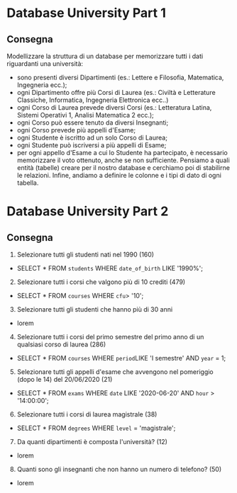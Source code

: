 # Database University Part 1

## Consegna

Modellizzare la struttura di un database per memorizzare tutti i dati riguardanti una università:

- sono presenti diversi Dipartimenti (es.: Lettere e Filosofia, Matematica, Ingegneria ecc.);
- ogni Dipartimento offre più Corsi di Laurea (es.: Civiltà e Letterature Classiche, Informatica, Ingegneria Elettronica ecc..)
- ogni Corso di Laurea prevede diversi Corsi (es.: Letteratura Latina, Sistemi Operativi 1, Analisi Matematica 2 ecc.);
- ogni Corso può essere tenuto da diversi Insegnanti;
- ogni Corso prevede più appelli d'Esame;
- ogni Studente è iscritto ad un solo Corso di Laurea;
- ogni Studente può iscriversi a più appelli di Esame;
- per ogni appello d'Esame a cui lo Studente ha partecipato, è necessario memorizzare il voto ottenuto, anche se non sufficiente.
  Pensiamo a quali entità (tabelle) creare per il nostro database e cerchiamo poi di stabilirne le relazioni. Infine, andiamo a definire le colonne e i tipi di dato di ogni tabella.

# Database University Part 2

## Consegna

1. Selezionare tutti gli studenti nati nel 1990 (160)

- SELECT \* FROM `students` WHERE `date_of_birth` LIKE '1990%';

2. Selezionare tutti i corsi che valgono più di 10 crediti (479)

- SELECT \* FROM `courses` WHERE `cfu`> '10';

3. Selezionare tutti gli studenti che hanno più di 30 anni

- lorem

4. Selezionare tutti i corsi del primo semestre del primo anno di un qualsiasi corso di
   laurea (286)

- SELECT \* FROM `courses` WHERE `period`LIKE 'I semestre' AND `year` = 1;

5. Selezionare tutti gli appelli d'esame che avvengono nel pomeriggio (dopo le 14) del
   20/06/2020 (21)

- SELECT \* FROM `exams` WHERE `date` LIKE '2020-06-20' AND `hour` > '14:00:00';

6. Selezionare tutti i corsi di laurea magistrale (38)

- SELECT \* FROM `degrees` WHERE `level` = 'magistrale';

7. Da quanti dipartimenti è composta l'università? (12)

- lorem

8. Quanti sono gli insegnanti che non hanno un numero di telefono? (50)

- lorem
